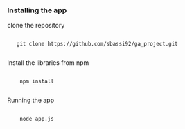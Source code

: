 ### Installing the app

clone the repository
```

   git clone https://github.com/sbassi92/ga_project.git 


```

Install the libraries from npm 

```

    npm install


```

Running the app

```

    node app.js


```


